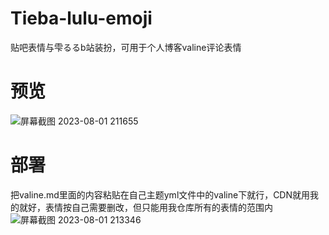 # Tieba-lulu-emoji
贴吧表情与雫るるb站装扮，可用于个人博客valine评论表情
# 预览
![屏幕截图 2023-08-01 211655](https://github.com/QBrer/Tieba-lulu-emoji/assets/94448088/5f955963-4e37-4e04-ba90-5fc5698bfcd8)
# 部署
把valine.md里面的内容粘贴在自己主题yml文件中的valine下就行，CDN就用我的就好，表情按自己需要删改，但只能用我仓库所有的表情的范围内
![屏幕截图 2023-08-01 213346](https://github.com/QBrer/Tieba-lulu-emoji/assets/94448088/30335d8a-ab5e-4330-8189-a5954ad0e387)

